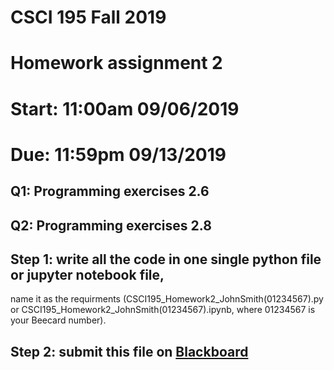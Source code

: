 # CSCI 195 Fall 2019
# Homework assignment 2
# Start: 11:00am 09/06/2019
# Due:   11:59pm 09/13/2019 


## Q1: Programming exercises 2.6
## Q2: Programming exercises 2.8

## Step 1: write all the code in one single **python file** or **jupyter notebook file**, 
   name it as the requirments (CSCI195_Homework2_JohnSmith(01234567).py or CSCI195_Homework2_JohnSmith(01234567).ipynb, where
   01234567 is your Beecard number).
## Step 2: submit this file on [Blackboard](https://blackboard.sau.edu)



